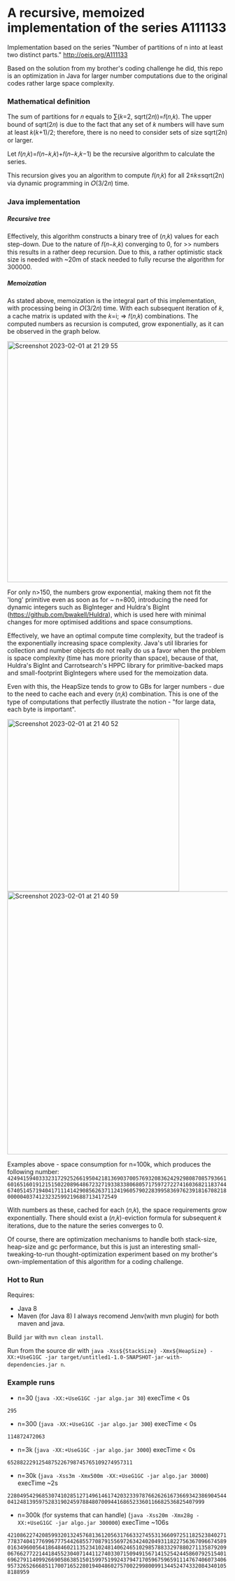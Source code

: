 # A recursive, memoized implementation of the series A111133

Implementation based on the series "Number of partitions of n into at least two distinct parts." http://oeis.org/A111133

Based on the solution from my brother's coding challenge he did, this repo is an optimization in Java for larger number computations due to the original codes rather large space complexity.

### Mathematical definition

The sum of partitions for 𝑛 equals to ∑(𝑘=2, sqrt(2𝑛))=𝑓(𝑛,𝑘). The upper bound of sqrt(2𝑛) is due to the fact that any set of 𝑘 numbers will have sum at least 𝑘(𝑘+1)/2; therefore, there is no need to consider sets of size sqrt(2n) or larger.

Let 𝑓(𝑛,𝑘)=𝑓(𝑛−𝑘,𝑘)+𝑓(𝑛−𝑘,𝑘−1) be the recursive algorithm to calculate the series.

This recursion gives you an algorithm to compute 𝑓(𝑛,𝑘) for all 2≤𝑘≤sqrt(2n) via dynamic programming in 𝑂(3/2𝑛) time.

### Java implementation

##### Recursive tree

Effectively, this algorithm constructs a binary tree of (𝑛,𝑘) values for each step-down. Due to the nature of 𝑓(𝑛−𝑘,𝑘) converging to 0, for >> numbers this results in a rather deep recursion. Due to this, a rather optimistic stack size is needed with ~20m of stack needed to fully recurse the algorithm for 300000.

##### Memoization

As stated above, memoization is the integral part of this implementation, with processing being in 𝑂(3/2𝑛) time. With each subsequent iteration of 𝑘, a cache matrix is updated with the 𝑘=i; => 𝑓(𝑛,𝑘) combinations.
The computed numbers as recursion is computed, grow exponentially, as it can be observed in the graph below.

<img width="550" alt="Screenshot 2023-02-01 at 21 29 55" src="https://user-images.githubusercontent.com/37189321/216156717-613d24fa-c36f-4d37-abfa-c329e329f05d.png">

For only n>150, the numbers grow exponential, making them not fit the 'long' primitive even as soon as for ~ n=800, introducing the need for dynamic integers such as BigInteger and Huldra's BigInt (https://github.com/bwakell/Huldra), which is used here with minimal changes for more optimised additions and space consumptions.

Effectively, we have an optimal compute time complexity, but the tradeof is the exponentially increasing space complexity. 
Java's util libraries for collection and number objects do not really do us a favor when the problem is space complexity (time has more priority than space), because of that, Huldra's BigInt and Carrotsearch's HPPC library for primitive-backed maps and small-footprint BigIntegers where used for the memoization data.

Even with this, the HeapSize tends to grow to GBs for larger numbers - due to the need to cache each and every (𝑛,𝑘) combination.
This is one of the type of computations that perfectly illustrate the notion - "for large data, each byte is important". 

<img width="393" alt="Screenshot 2023-02-01 at 21 40 52" src="https://user-images.githubusercontent.com/37189321/216158639-0796bf6e-d95c-4658-a01c-c267c8ef66b0.png"> <img width="600" alt="Screenshot 2023-02-01 at 21 40 59" src="https://user-images.githubusercontent.com/37189321/216158660-c82bbc7b-a124-4267-a768-a0054d7af1b1.png">

Examples above - space consumption for n=100k, which produces the following number:
`42494159403332317292526619504218136903700576932083624292980870857936616016516019121515022089648672327193383380680571759727227416036821183744674051457194041711141429085626371124196057902283995836976239181670821800000403741232325992196887134172549`

With numbers as these, cached for each (𝑛,𝑘), the space requirements grow exponentially. There should exist a (𝑛,𝑘)-eviction formula for subsequent 𝑘  iterations, due to the nature the series converges to 0.

Of course, there are optimization mechanisms to handle both stack-size, heap-size and gc performance, but this is just an interesting small-tweaking-to-run thought-optimization experiment based on my brother's own-implementation of this algorithm for a coding challenge.


### Hot to Run
Requires:
- Java 8
- Maven (for Java 8)
I always recomend Jenv(with mvn plugin) for both maven and java.

Build `jar` with `mvn clean install`. 

Run from the source dir with `java -Xss${StackSize} -Xmx${HeapSize} -XX:+UseG1GC -jar target/untitled1-1.0-SNAPSHOT-jar-with-dependencies.jar n`.

### Example runs

 - n=30 (`java -XX:+UseG1GC -jar algo.jar 30`) execTime < 0s
 
 `295`
 
 - n=300 (`java -XX:+UseG1GC -jar algo.jar 300`) execTime < 0s
 
 `114872472063`
 
 - n=3k (`java -XX:+UseG1GC -jar algo.jar 3000`) execTime < 0s
 
 `6528822291254875226798745765109274957311`
 
 - n=30k (`java -Xss3m -Xmx500m -XX:+UseG1GC -jar algo.jar 30000`) execTime ~2s
 
 `2280495429685307410285127149614617420323397876626261673669342386904544041248139597528319024597884807009441686523360116682536825407999`
 
  - n=300k (for systems that can handle) (`java -Xss20m -Xmx28g -XX:+UseG1GC -jar algo.jar 300000`) execTime ~106s
 
 `4210862274208599320132457681361205631766332745531366097251182523840271778374041776996777544268557708791556972634240204931182275636709667458901634960056418648460211352341024814062465102985788332978802711358792090676627722144184552304071441127403307150949156714152542445860792515401696279114099266905863851501599751992437947170596759659111476740607340695732652666851170071652280194048602757002299800991344524743320843401058188959`
